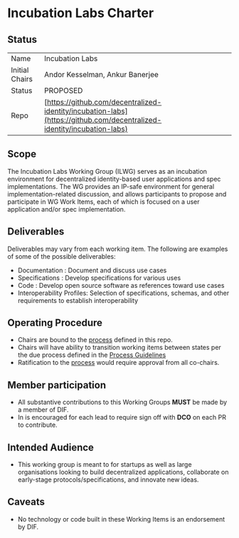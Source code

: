 # Incubation Labs Charter

## Status

|        |                                                                              |
|--------|------------------------------------------------------------------------------|
| Name   | Incubation Labs                                                              |
| Initial Chairs | Andor Kesselman, Ankur Banerjee                                      |
| Status | PROPOSED                                                                     |
| Repo   | [https://github.com/decentralized-identity/incubation-labs](https://github.com/decentralized-identity/incubation-labs) |

## Scope

The Incubation Labs Working Group (ILWG) serves as an incubation
environment for decentralized identity-based user applications and spec
implementations. The WG provides an IP-safe environment for general
implementation-related discussion, and allows participants to propose and
participate in WG Work Items, each of which is focused on a user application
and/or spec implementation.

##  Deliverables

Deliverables may vary from each working item. The following are examples of some
of the possible deliverables:

* Documentation : Document and discuss use cases 
* Specifications : Develop specifications for various uses 
* Code : Develop open source software as references toward use cases
* Interoperability Profiles: Selection of specifications, schemas, and other requirements to establish interoperability
  
## Operating Procedure

* Chairs are bound to the [process](./process.md) defined in this repo.
* Chairs will have ability to transition working items between states
  per the due process defined in the [Process Guidelines](./process.md)
* Ratification to the [process](./process.md) would require approval from all
  co-chairs.

## Member participation

- All substantive contributions to this Working Groups **MUST** be made by a member of DIF.
- In is encouraged for each lead to require sign off with **DCO** on each PR to contribute.

## Intended Audience

- This working group is meant to for startups as well as large organisations looking to build decentralized applications, collaborate on early-stage protocols/specifications, and innovate new ideas.

## Caveats

- No technology or code built in these Working Items is an endorsement by DIF.
